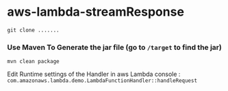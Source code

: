# aws-lambda-streamResponse

```
git clone .......
```

### Use Maven To Generate the jar file (go to `/target` to find the jar)
```
mvn clean package
```


Edit Runtime settings of the Handler in aws Lambda console :  `com.amazonaws.lambda.demo.LambdaFunctionHandler::handleRequest`

